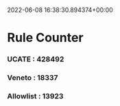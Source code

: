 2022-06-08 16:38:30.894374+00:00
# Rule Counter 
 ### UCATE : 428492

 ### Veneto : 18337

 ### Allowlist : 13923